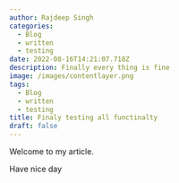 ```yaml
---
author: Rajdeep Singh
categories:
  - Blog
  - written
  - testing
date: 2022-08-16T14:21:07.718Z
description: Finally every thing is fine
image: /images/contentlayer.png
tags:
  - Blog
  - written
  - testing
title: Finaly testing all functinalty
draft: false
---
```

Welcome to my article.

Have nice day